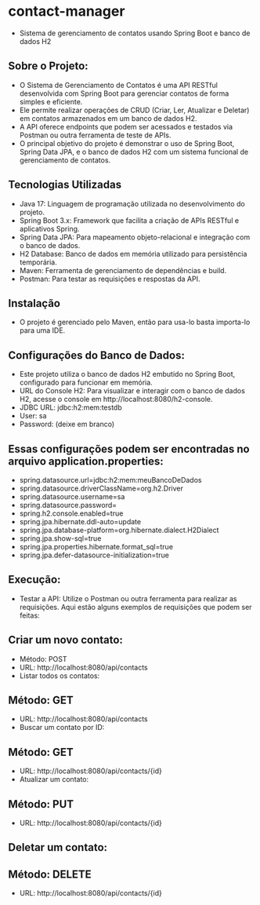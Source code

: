 # contact-manager
- Sistema de gerenciamento de contatos usando Spring Boot e banco de dados H2

## Sobre o Projeto:
- O Sistema de Gerenciamento de Contatos é uma API RESTful desenvolvida com Spring Boot para gerenciar contatos de forma simples e eficiente. 
- Ele permite realizar operações de CRUD (Criar, Ler, Atualizar e Deletar) em contatos armazenados em um banco de dados H2. 
- A API oferece endpoints que podem ser acessados e testados via Postman ou outra ferramenta de teste de APIs.
- O principal objetivo do projeto é demonstrar o uso de Spring Boot, Spring Data JPA, e o banco de dados H2 com um sistema funcional de gerenciamento de contatos.
 
## Tecnologias Utilizadas
- Java 17: Linguagem de programação utilizada no desenvolvimento do projeto.
- Spring Boot 3.x: Framework que facilita a criação de APIs RESTful e aplicativos Spring.
- Spring Data JPA: Para mapeamento objeto-relacional e integração com o banco de dados.
- H2 Database: Banco de dados em memória utilizado para persistência temporária.
- Maven: Ferramenta de gerenciamento de dependências e build.
- Postman: Para testar as requisições e respostas da API.

## Instalação
- O projeto é gerenciado pelo Maven, então para usa-lo basta importa-lo para uma IDE.

## Configurações do Banco de Dados:
- Este projeto utiliza o banco de dados H2 embutido no Spring Boot, configurado para funcionar em memória.
- URL do Console H2: Para visualizar e interagir com o banco de dados H2, acesse o console em http://localhost:8080/h2-console.
- JDBC URL: jdbc:h2:mem:testdb
- User: sa
- Password: (deixe em branco)

## Essas configurações podem ser encontradas no arquivo application.properties:
- spring.datasource.url=jdbc:h2:mem:meuBancoDeDados
- spring.datasource.driverClassName=org.h2.Driver
- spring.datasource.username=sa
- spring.datasource.password=
- spring.h2.console.enabled=true
- spring.jpa.hibernate.ddl-auto=update
- spring.jpa.database-platform=org.hibernate.dialect.H2Dialect
- spring.jpa.show-sql=true
- spring.jpa.properties.hibernate.format_sql=true
- spring.jpa.defer-datasource-initialization=true

## Execução:
- Testar a API: Utilize o Postman ou outra ferramenta para realizar as requisições. Aqui estão alguns exemplos de requisições que podem ser feitas:
  
## Criar um novo contato:
- Método: POST
- URL: http://localhost:8080/api/contacts
- Listar todos os contatos:

## Método: GET
- URL: http://localhost:8080/api/contacts
- Buscar um contato por ID:

 ## Método: GET
- URL: http://localhost:8080/api/contacts/{id}
- Atualizar um contato:

## Método: PUT
- URL: http://localhost:8080/api/contacts/{id}

## Deletar um contato:

## Método: DELETE
 - URL: http://localhost:8080/api/contacts/{id}


